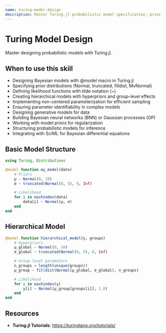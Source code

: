 ```yaml
---
name: turing-model-design
description: Master Turing.jl probabilistic model specification, prior selection, likelihood definition, hierarchical models, and parameter identifiability for Bayesian inference. Use when designing Bayesian models (.jl files with @model macro), specifying priors with Distributions.jl (Normal, truncated, filldist), defining likelihoods with tilde notation (~), creating hierarchical models with hyperpriors, working with non-centered parameterization for sampling efficiency, ensuring parameter identifiability, designing generative models, building Bayesian neural networks or Gaussian processes, or structuring complex probabilistic workflows. Essential for all Turing.jl Bayesian modeling and foundational for MCMC and variational inference tasks.
---
```


# Turing Model Design

Master designing probabilistic models with Turing.jl.

## When to use this skill

- Designing Bayesian models with @model macro in Turing.jl
- Specifying prior distributions (Normal, truncated, filldist, MvNormal)
- Defining likelihood functions with tilde notation (~)
- Creating hierarchical models with hyperpriors and group-level effects
- Implementing non-centered parameterization for efficient sampling
- Ensuring parameter identifiability in complex models
- Designing generative models for data
- Building Bayesian neural networks (BNN) or Gaussian processes (GP)
- Working with model priors for regularization
- Structuring probabilistic models for inference
- Integrating with SciML for Bayesian differential equations

## Basic Model Structure
```julia
using Turing, Distributions

@model function my_model(data)
    # Priors
    μ ~ Normal(0, 10)
    σ ~ truncated(Normal(0, 5), 0, Inf)

    # Likelihood
    for i in eachindex(data)
        data[i] ~ Normal(μ, σ)
    end
end
```

## Hierarchical Model
```julia
@model function hierarchical_model(y, groups)
    # Hyperpriors
    μ_global ~ Normal(0, 10)
    σ_global ~ truncated(Normal(0, 5), 0, Inf)

    # Group-level parameters
    n_groups = length(unique(groups))
    μ_group ~ filldist(Normal(μ_global, σ_global), n_groups)

    # Likelihood
    for i in eachindex(y)
        y[i] ~ Normal(μ_group[groups[i]], 1.0)
    end
end
```

## Resources
- **Turing.jl Tutorials**: https://turinglang.org/tutorials/
